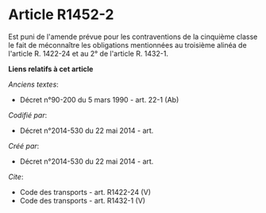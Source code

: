 # Article R1452-2

Est puni de l'amende prévue pour les contraventions de la cinquième classe le fait de méconnaître les obligations mentionnées
au troisième alinéa de l'article R. 1422-24 et au 2° de l'article R. 1432-1.

**Liens relatifs à cet article**

_Anciens textes_:

  - Décret n°90-200 du 5 mars 1990 - art. 22-1 (Ab)

_Codifié par_:

  - Décret n°2014-530 du 22 mai 2014 - art.

_Créé par_:

  - Décret n°2014-530 du 22 mai 2014 - art.

_Cite_:

  - Code des transports - art. R1422-24 (V)
  - Code des transports - art. R1432-1 (V)

